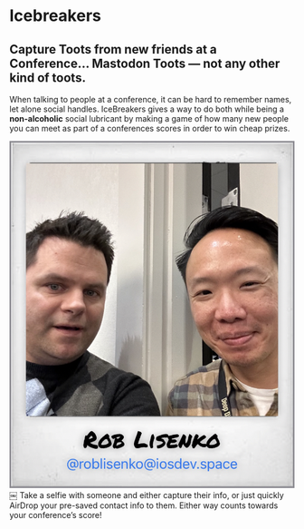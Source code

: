 # Icebreakers

## Capture Toots from new friends at a Conference… Mastodon Toots — not any other kind of toots. 

When talking to people at a conference, it can be hard to remember names, let alone social handles. IceBreakers gives a way to do both while being a **non-alcoholic** social lubricant by making a game of how many new people you can meet as part of a conferences scores in order to win cheap prizes.

![Screenshot of an example pic of 2 people at the DeepDish2023 conference.](Icebreakers/Assets.xcassets/DeepDish2023Example.imageset/DeepDish2023Example.jpeg)
￼
Take a selfie with someone and either capture their info, or just quickly AirDrop your pre-saved contact info to them. Either way counts towards your conference’s score!
